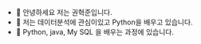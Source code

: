 
- 👋 안녕하세요 저는 권혁준입니다.
- 👀 저는 데이터분석에 관심이있고 Python을 배우고 있습니다.
- 🌱 Python, java, My SQL 을 배우는 과정에 있습니다.

<!---
Hanecorin/Hanecorin is a ✨ special ✨ repository because its `README.md` (this file) appears on your GitHub profile.
You can click the Preview link to take a look at your changes.
--->
